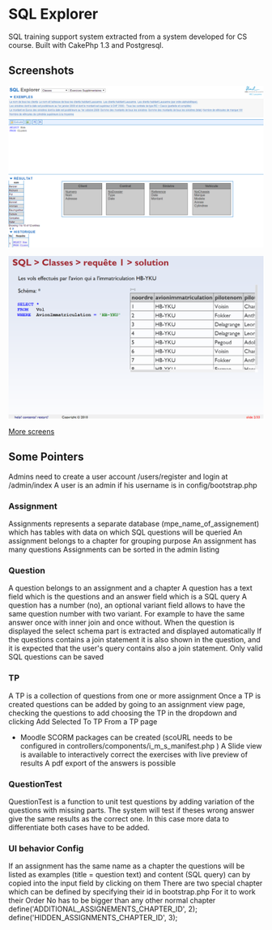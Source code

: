 SQL Explorer
============

SQL training support system extracted from a system developed for CS course. Built with CakePhp 1.3 and Postgresql.

Screenshots
----------------
![sample](screenshots/sqlexplorer_user_course_samples.png)

![slides](screenshots/slide_mode_with_live_eval.png)

[More screens](Screenshots)

Some Pointers
--------------------
Admins need to create a user account /users/register and login at /admin/index
A user is an admin if his username is in config/bootstrap.php

### Assignment
Assignments represents a separate database (mpe_name_of_assignement) which has tables with data on which SQL questions will be queried
An assignment belongs to a chapter for grouping purpose
An assignment has many questions
Assignments can be sorted in the admin listing

### Question
A question belongs to an assignment and a chapter
A question has a text field which is the questions and an answer field which is a SQL query
A question has a number (no), an optional variant field allows to have the same question number with two variant. For example to have the same answer once with inner join and once without.
When the question is displayed the select schema part is extracted and displayed automatically
If the questions contains a join statement it is also shown in the question, and it is expected that the user's query contains also a join statement.
Only valid SQL questions can be saved

### TP
A TP is a collection of questions from one or more assignment
Once a TP is created questions can be added by going to an assignment view page, checking the questions to add choosing the TP in the dropdown and clicking Add Selected To TP
From a TP page
  *  Moodle SCORM packages can be created (scoURL needs to be configured in controllers/components/i_m_s_manifest.php )
A Slide view is available to interactively correct the exercises with live preview of results
A pdf export of the answers is possible
### QuestionTest
QuestionTest is a function to unit test questions by adding variation of the questions with missing parts. The system will test if theses wrong answer give the same results as the correct one. In this case more data to differentiate both cases have to be added.

### UI behavior Config
If an assignment has the same name as a chapter the questions will be listed as examples (title = question text) and content (SQL query) can by copied into the input field by clicking on them
There are two special chapter which can be defined by specifying their id in bootstrap.php
For it to work their Order No has to be bigger than any other normal chapter
define('ADDITIONAL_ASSIGNEMENTS_CHAPTER_ID', 2);
define('HIDDEN_ASSIGNMENTS_CHAPTER_ID', 3);
